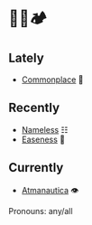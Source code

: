 # 🧞👾🏕

## Lately
- [Commonplace](https://commonplace.atmanaut.me) 📖

## Recently
- [Nameless](https://nameless.easeness.biz) ☷
- [Easeness](https://easeness.biz) 🌚

## Currently
- [Atmanautica](https://www.atmanautica.com) 👁

Pronouns: any/all
